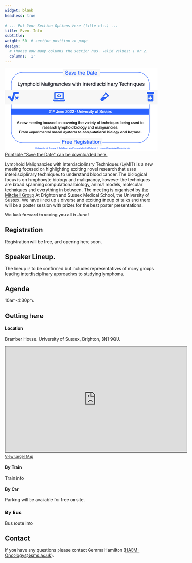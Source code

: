 ```yaml
---
widget: blank
headless: true

# ... Put Your Section Options Here (title etc.) ...
title: Event Info
subtitle:
weight: 50  # section position on page
design:
  # Choose how many columns the section has. Valid values: 1 or 2.
  columns: '1'
---
```


![](savethedate2.png)
[Printable "Save the Date" can be downloaded here.](https://mitchell.science/saveTheDate-Print.pdf)

Lymphoid Malignancies with Interdisciplinary Techniques (LyMIT) is a new meeting focused on highlighting exciting novel research that uses interdisciplinary techniques to understand blood cancer. The biological focus is on lymphocyte biology and malignancy, however the techniques are broad spanning computational biology, animal models, molecular techniques and everything in between. The meeting is organised by [the Mitchell Group](/) At Brighton and Sussex Medical School, the University of Sussex. We have lined up a diverse and exciting lineup of talks and there will be a poster session with prizes for the best poster presentations.

We look forward to seeing you all in June!

## Registration

Registration will be free, and opening here soon.

## Speaker Lineup.

The lineup is to be confirmed but includes representatives of many groups leading interdisciplinary approaches to studying lymphoma.

## Agenda

10am-4:30pm.

## Getting here

#### Location

Bramber House. University of Sussex, Brighton, BN1 9QU.

<iframe width="600" height="350" frameborder="0" scrolling="no" marginheight="0" marginwidth="0" src="https://www.openstreetmap.org/export/embed.html?bbox=-0.09531497955322267%2C50.863922603540715%2C-0.08115291595458986%2C50.871100009197264&amp;layer=mapnik&amp;marker=50.867511444503045%2C-0.08823394775390625" style="border: 1px solid black"></iframe><br/><small><a href="https://www.openstreetmap.org/?mlat=50.86751&amp;mlon=-0.08823#map=17/50.86751/-0.08823">View Larger Map</a></small>

#### By Train

Train info

#### By Car

Parking will be available for free on site.

### By Bus

Bus route info

## Contact

If you have any questions please contact Gemma Hamilton ([HAEM-Oncology@bsms.ac.uk](mailto:HAEM-Oncology@bsms.ac.uk)).

